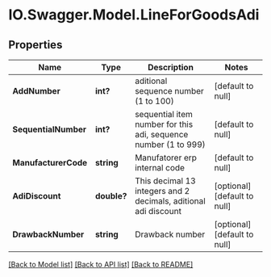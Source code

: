 # IO.Swagger.Model.LineForGoodsAdi
## Properties

Name | Type | Description | Notes
------------ | ------------- | ------------- | -------------
**AddNumber** | **int?** | aditional sequence number (1 to 100) | [default to null]
**SequentialNumber** | **int?** | sequential item number for this adi, sequence number (1 to 999) | [default to null]
**ManufacturerCode** | **string** | Manufatorer erp internal code | [default to null]
**AdiDiscount** | **double?** | This decimal 13 integers and 2 decimals, aditional adi discount | [optional] [default to null]
**DrawbackNumber** | **string** | Drawback number | [optional] [default to null]

[[Back to Model list]](../README.md#documentation-for-models) [[Back to API list]](../README.md#documentation-for-api-endpoints) [[Back to README]](../README.md)

